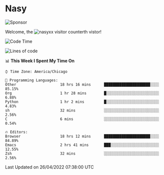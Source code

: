# Nasy

<!--
<p align="center">
<img height="200" src="https://github-readme-stats.vercel.app/api?username=nasyxx&count_private=true&show_icons=true&theme=dracula&include_all_commits=true"/>
<img height="200" src="https://github-readme-stats.vercel.app/api/top-langs/?username=nasyxx&theme=dracula&hide=html,jupyter+notebook&count_private=true&show_icons=true"/>
</p>

  
----------------
-->

![Sponsor](https://img.shields.io/static/v1.svg?label=Sponsor&message=%E2%9D%A4&logo=GitHub&style=flat&color=pink)
 
Welcome, the ![nasyxx visitor counter](https://count.getloli.com/get/@nasyxx?theme=rule34)th vistor!
 
<!--START_SECTION:waka-->
![Code Time](http://img.shields.io/badge/Code%20Time-2%2C275%20hrs%2039%20mins-blue)

![Lines of code](https://img.shields.io/badge/From%20Hello%20World%20I%27ve%20Written-5%20Million%20lines%20of%20code-blue)

📊 **This Week I Spent My Time On** 

```text
⌚︎ Time Zone: America/Chicago

💬 Programming Languages: 
Other                    18 hrs 16 mins      █████████████████████░░░░   85.15% 
Org                      1 hr 28 mins        █░░░░░░░░░░░░░░░░░░░░░░░░   6.88% 
Python                   1 hr 2 mins         █░░░░░░░░░░░░░░░░░░░░░░░░   4.83% 
sh                       32 mins             ░░░░░░░░░░░░░░░░░░░░░░░░░   2.56% 
C                        6 mins              ░░░░░░░░░░░░░░░░░░░░░░░░░   0.54%

🔥 Editors: 
Browser                  18 hrs 12 mins      █████████████████████░░░░   84.89% 
Emacs                    2 hrs 41 mins       ███░░░░░░░░░░░░░░░░░░░░░░   12.55% 
Zsh                      32 mins             ░░░░░░░░░░░░░░░░░░░░░░░░░   2.56%

```


 Last Updated on 26/04/2022 07:38:00 UTC
<!--END_SECTION:waka-->

<!-- ![visitors](https://visitor-badge.laobi.icu/badge?page_id=nasyxx.nasyxx) -->

